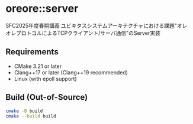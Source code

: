 # oreore::server
SFC2025年度春期講義 ユビキタスシステムアーキテクチャにおける課題"オレオレプロトコルによるTCPクライアント/サーバ通信"のServer実装

## Requirements
- CMake 3.21 or later
- Clang++17 or later (Clang++19 recommended)
- Linux (with epoll support)

## Build (Out-of-Source)

```sh
cmake -B build
cmake --build build
```
